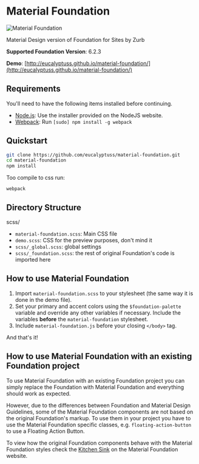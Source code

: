 Material Foundation
===================

![Material Foundation](https://github.com/eucalyptuss/material-foundation/raw/master/images/cover.png?raw=true)

Material Design version of Foundation for Sites by Zurb

**Supported Foundation Version**: 6.2.3

**Demo**: [http://eucalyptuss.github.io/material-foundation/](http://eucalyptuss.github.io/material-foundation/)

## Requirements

You'll need to have the following items installed before continuing.

  * [Node.js](http://nodejs.org): Use the installer provided on the NodeJS website.
  * [Webpack](https://webpack.github.io/): Run `[sudo] npm install -g webpack`

## Quickstart

```bash
git clone https://github.com/eucalyptuss/material-foundation.git
cd material-foundation
npm install
```

Too compile to css run:

`webpack`

## Directory Structure

scss/

  * `material-foundation.scss`: Main CSS file
  * `demo.scss`: CSS for the preview purposes, don't mind it
  * `scss/_global.scss`: global settings
  * `scss/_foundation.scss`: the rest of original Foundation's code is imported here

## How to use Material Foundation

1. Import `material-foundation.scss` to your stylesheet (the same way it is done in the demo file).
2. Set your primary and accent colors using the `$foundation-palette` variable and override any other variables if necessary. Include the variables **before** the `material-foundation` stylesheet.
3. Include `material-foundation.js` before your closing `</body>` tag.

And that's it!

## How to use Material Foundation with an existing Foundation project

To use Material Foundation with an existing Foundation project you can simply replace the Foundation with Material Foundation and everything should work as expected.

However, due to the differences between Foundation and Material Design Guidelines, some of the Material Foundation components are not based on the original Foundation's markup. To use them in your project you have to use the Material Foundation specific classes, e.g. `floating-action-button` to use a Floating Action Button.

To view how the original Foundation components behave with the Material Foundation styles check the [Kitchen Sink]((http://eucalyptuss.github.io/material-foundation/kitchen-sink.html)) on the Material Foundation website.
